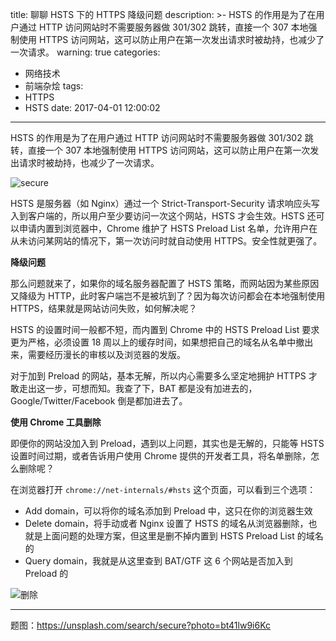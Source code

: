 title: 聊聊 HSTS 下的 HTTPS 降级问题
description: >-
  HSTS 的作用是为了在用户通过 HTTP 访问网站时不需要服务器做 301/302 跳转，直接一个 307 本地强制使用 HTTPS
  访问网站，这可以防止用户在第一次发出请求时被劫持，也减少了一次请求。
warning: true
categories:
  - 网络技术
  - 前端杂烩
tags:
  - HTTPS
  - HSTS
date: 2017-04-01 12:00:02
---


HSTS 的作用是为了在用户通过 HTTP 访问网站时不需要服务器做 301/302 跳转，直接一个 307 本地强制使用 HTTPS 访问网站，这可以防止用户在第一次发出请求时被劫持，也减少了一次请求。

![secure](/blogimgs/2017/04/01/TB1xL5RQpXXXXXIXpXXXXXXXXXX-900-500.jpg)<!--<source src="https://img.alicdn.com/tfs/TB1xL5RQpXXXXXIXpXXXXXXXXXX-900-500.jpg">-->

<!--more-->

HSTS 是服务器（如 Nginx）通过一个 Strict-Transport-Security 请求响应头写入到客户端的，所以用户至少要访问一次这个网站，HSTS 才会生效。HSTS 还可以申请内置到浏览器中，Chrome 维护了 HSTS Preload List 名单，允许用户在从未访问某网站的情况下，第一次访问时就自动使用 HTTPS。安全性就更强了。

**降级问题**

那么问题就来了，如果你的域名服务器配置了 HSTS 策略，而网站因为某些原因又降级为 HTTP，此时客户端岂不是被坑到了？因为每次访问都会在本地强制使用 HTTPS，结果就是网站访问失败，如何解决呢？

HSTS 的设置时间一般都不短，而内置到 Chrome 中的 HSTS Preload List 要求更为严格，必须设置 18 周以上的缓存时间，如果想把自己的域名从名单中撤出来，需要经历漫长的审核以及浏览器的发版。

对于加到 Preload 的网站，基本无解，所以内心需要多么坚定地拥护 HTTPS 才敢走出这一步，可想而知。我查了下，BAT 都是没有加进去的，Google/Twitter/Facebook 倒是都加进去了。

**使用 Chrome 工具删除**

即便你的网站没加入到 Preload，遇到以上问题，其实也是无解的，只能等 HSTS 设置时间过期，或者告诉用户使用 Chrome 提供的开发者工具，将名单删除，怎么删除呢？

在浏览器打开 `chrome://net-internals/#hsts` 这个页面，可以看到三个选项：

- Add domain，可以将你的域名添加到 Preload 中，这只在你的浏览器生效
- Delete domain，将手动或者 Nginx 设置了 HSTS 的域名从浏览器删除，也就是上面问题的处理方案，但这里是删不掉内置到 HSTS Preload List 的域名的
- Query domain，我就是从这里查到 BAT/GTF 这 6 个网站是否加入到 Preload 的

![删除](/blogimgs/2017/04/01/TB1VHKtQpXXXXajaXXXXXXXXXXX-532-102.png)<!--<source src="https://img.alicdn.com/tfs/TB1VHKtQpXXXXajaXXXXXXXXXXX-532-102.png">-->

---

题图：<https://unsplash.com/search/secure?photo=bt41lw9i6Kc>
